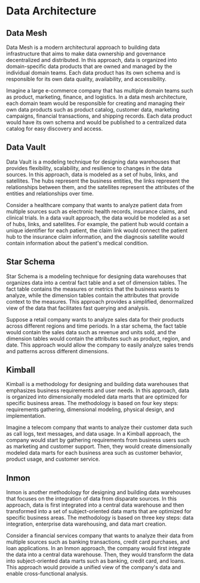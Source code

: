 # Data Architecture

## Data Mesh

Data Mesh is a modern architectural approach to building data infrastructure that aims to make data ownership and governance decentralized and distributed. In this approach, data is organized into domain-specific data products that are owned and managed by the individual domain teams. Each data product has its own schema and is responsible for its own data quality, availability, and accessibility.

Imagine a large e-commerce company that has multiple domain teams such as product, marketing, finance, and logistics. In a data mesh architecture, each domain team would be responsible for creating and managing their own data products such as product catalog, customer data, marketing campaigns, financial transactions, and shipping records. Each data product would have its own schema and would be published to a centralized data catalog for easy discovery and access.

## Data Vault

Data Vault is a modeling technique for designing data warehouses that provides flexibility, scalability, and resilience to changes in the data sources. In this approach, data is modeled as a set of hubs, links, and satellites. The hubs represent the business entities, the links represent the relationships between them, and the satellites represent the attributes of the entities and relationships over time.

Consider a healthcare company that wants to analyze patient data from multiple sources such as electronic health records, insurance claims, and clinical trials. In a data vault approach, the data would be modeled as a set of hubs, links, and satellites. For example, the patient hub would contain a unique identifier for each patient, the claim link would connect the patient hub to the insurance claim information, and the diagnosis satellite would contain information about the patient's medical condition.

## Star Schema

Star Schema is a modeling technique for designing data warehouses that organizes data into a central fact table and a set of dimension tables. The fact table contains the measures or metrics that the business wants to analyze, while the dimension tables contain the attributes that provide context to the measures. This approach provides a simplified, denormalized view of the data that facilitates fast querying and analysis.

Suppose a retail company wants to analyze sales data for their products across different regions and time periods. In a star schema, the fact table would contain the sales data such as revenue and units sold, and the dimension tables would contain the attributes such as product, region, and date. This approach would allow the company to easily analyze sales trends and patterns across different dimensions.

## Kimball

Kimball is a methodology for designing and building data warehouses that emphasizes business requirements and user needs. In this approach, data is organized into dimensionally modeled data marts that are optimized for specific business areas. The methodology is based on four key steps: requirements gathering, dimensional modeling, physical design, and implementation.

Imagine a telecom company that wants to analyze their customer data such as call logs, text messages, and data usage. In a Kimball approach, the company would start by gathering requirements from business users such as marketing and customer support. Then, they would create dimensionally modeled data marts for each business area such as customer behavior, product usage, and customer service.

## Inmon

Inmon is another methodology for designing and building data warehouses that focuses on the integration of data from disparate sources. In this approach, data is first integrated into a central data warehouse and then transformed into a set of subject-oriented data marts that are optimized for specific business areas. The methodology is based on three key steps: data integration, enterprise data warehousing, and data mart creation.

Consider a financial services company that wants to analyze their data from multiple sources such as banking transactions, credit card purchases, and loan applications. In an Inmon approach, the company would first integrate the data into a central data warehouse. Then, they would transform the data into subject-oriented data marts such as banking, credit card, and loans. This approach would provide a unified view of the company's data and enable cross-functional analysis.

